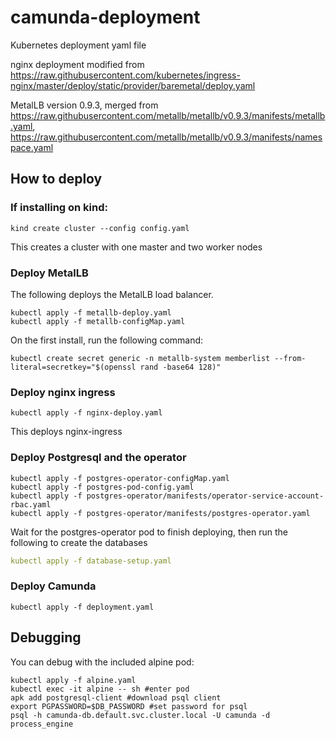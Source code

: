 # camunda-deployment
Kubernetes deployment yaml file

nginx deployment modified from https://raw.githubusercontent.com/kubernetes/ingress-nginx/master/deploy/static/provider/baremetal/deploy.yaml

MetalLB version 0.9.3, merged from https://raw.githubusercontent.com/metallb/metallb/v0.9.3/manifests/metallb.yaml, https://raw.githubusercontent.com/metallb/metallb/v0.9.3/manifests/namespace.yaml

## How to deploy

### If installing on kind:
```
kind create cluster --config config.yaml
```
This creates a cluster with one master and two worker nodes

### Deploy MetalLB
The following deploys the MetalLB load balancer.
```
kubectl apply -f metallb-deploy.yaml
kubectl apply -f metallb-configMap.yaml
```
On the first install, run the following command:
```
kubectl create secret generic -n metallb-system memberlist --from-literal=secretkey="$(openssl rand -base64 128)"
```
### Deploy nginx ingress
```
kubectl apply -f nginx-deploy.yaml
```
This deploys nginx-ingress

### Deploy Postgresql and the operator
```
kubectl apply -f postgres-operator-configMap.yaml
kubectl apply -f postgres-pod-config.yaml
kubectl apply -f postgres-operator/manifests/operator-service-account-rbac.yaml
kubectl apply -f postgres-operator/manifests/postgres-operator.yaml
```
Wait for the postgres-operator pod to finish deploying, then run the following to create the databases
```yaml
kubectl apply -f database-setup.yaml
```

### Deploy Camunda
```
kubectl apply -f deployment.yaml
```

## Debugging
You can debug with the included alpine pod:
```
kubectl apply -f alpine.yaml
kubectl exec -it alpine -- sh #enter pod
apk add postgresql-client #download psql client
export PGPASSWORD=$DB_PASSWORD #set password for psql
psql -h camunda-db.default.svc.cluster.local -U camunda -d process_engine
```
